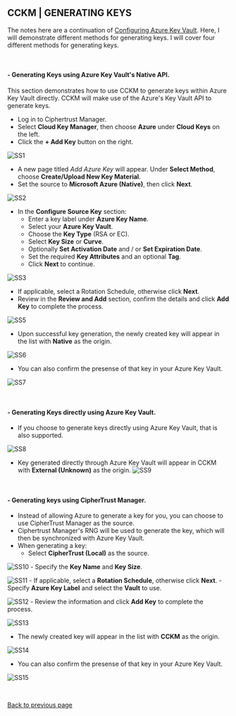 ## CCKM | GENERATING KEYS

The notes here are a continuation of [Configuring Azure Key Vault](cckm_configure_azure_key_vault.md). Here, I will demonstrate different methods for generating keys. I will cover four different methods for generating keys.

<br>

#### - Generating Keys using Azure Key Vault's Native API.

This section demonstrates how to use CCKM to generate keys within Azure Key Vault directly. CCKM will make use of the Azure's Key Vault API to generate keys.

- Log in to Ciphertrust Manager.
- Select **Cloud Key Manager**, then choose **Azure** under **Cloud Keys** on the left.
- Click the **+ Add Key** button on the right.

![SS1](https://github.com/user-attachments/assets/f87d3f13-4044-474b-91a8-25ec7dba8a32)
- A new page titled *Add Azure Key* will appear. Under **Select Method**, choose **Create/Upload New Key Material**.
- Set the source to **Microsoft Azure (Native)**, then click **Next**.

![SS2](https://github.com/user-attachments/assets/71edb449-c37c-4b98-8090-a5e04d5fffb0)
- In the **Configure Source Key** section:
    + Enter a key label under **Azure Key Name**. 
    + Select your **Azure Key Vault**.
    + Choose the **Key Type** (RSA or EC).
    + Select **Key Size** or **Curve**.
    + Optionally **Set Activation Date** and / or **Set Expiration Date**.
    + Set the required **Key Attributes** and an optional **Tag**.
    + Click **Next** to continue.

![SS3](https://github.com/user-attachments/assets/b04bb4cb-9ee1-46d5-9403-2e880850eee3)
- If applicable, select a Rotation Schedule, otherwise click **Next**.
- Review in the **Review and Add** section, confirm the details and click **Add Key** to complete the process.

![SS5](https://github.com/user-attachments/assets/0587cdce-a61d-4439-bd4d-78bdef3373d4)
- Upon successful key generation, the newly created key will appear in the list with **Native** as the origin.

![SS6](https://github.com/user-attachments/assets/83a93f27-ad9a-4a3f-923a-5658040106fd)
- You can also confirm the presense of that key in your Azure Key Vault.

![SS7](https://github.com/user-attachments/assets/ded5da17-8132-4a0b-953e-73dc082ed71d)

<br>

#### - Generating Keys directly using Azure Key Vault.
- If you choose to generate keys directly using Azure Key Vault, that is also supported.

![SS8](https://github.com/user-attachments/assets/54f18d5a-e25f-4952-927a-69406045d311)

- Key generated directly through Azure Key Vault will appear in CCKM with **External (Unknown)** as the origin.
![SS9](https://github.com/user-attachments/assets/2f52d724-a3a2-4855-a421-268cacb72e73)

<br>

#### - Generating keys using CipherTrust Manager.
- Instead of allowing Azure to generate a key for you, you can choose to use CipherTrust Manager as the source.
- Ciphertrust Manager's RNG will be used to generate the key, which will then be synchronized with Azure Key Vault.
- When generating a key:
    - Select **CipherTrust (Local)** as the source.

![SS10](https://github.com/user-attachments/assets/d938af9c-9f5b-4712-b5d6-129247b51f94)
    - Specify the **Key Name** and **Key Size**.

![SS11](https://github.com/user-attachments/assets/33f43dc9-51a0-4cd9-a349-f48ef3e69039)
    - If applicable, select a **Rotation Schedule**, otherwise click **Next**.
    - Specify **Azure Key Label** and select the **Vault** to use.

![SS12](https://github.com/user-attachments/assets/4f1ccea3-a7e9-4bda-9a59-905037f95c53)
    - Review the information and click **Add Key** to complete the process.

![SS13](https://github.com/user-attachments/assets/50d49b0d-c8ac-47ab-a430-80bdd8edd893)
- The newly created key will appear in the list with **CCKM** as the origin.

![SS14](https://github.com/user-attachments/assets/b89d274a-66f0-4aca-ae0d-665b18f4b5cc)
- You can also confirm the presense of that key in your Azure Key Vault.

![SS15](https://github.com/user-attachments/assets/7c511660-bca5-48a3-974b-3ea978f667d7)

<br>

[Back to previous page](README.md)
